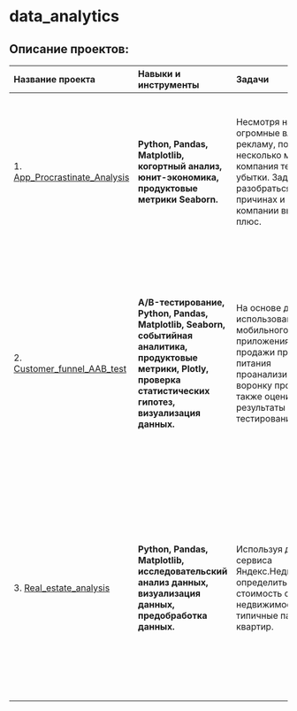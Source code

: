 # data_analytics

## Описание проектов: 

| Название проекта                                 | Навыки и инструменты | Задачи                        |   Описание                                    | 
| :------------------------------------------------| :------------------- |:------------------------------|:----------------------------------------------|
| 1. [App_Procrastinate_Analysis](https://github.com/Motosha77/data_analytics/tree/main/Application_Procrastinate_Analysis) | **Python, Pandas, Matplotlib, когортный анализ, юнит-экономика, продуктовые метрики Seaborn.** | Несмотря на огромные вложения в рекламу, последние несколько месяцев компания терпит убытки. Задача — разобраться в причинах и помочь компании выйти в плюс. | Проведен анализ данных приложения ProcrastinatePRO+. Рассчитаны различные метрики, использован когортный анализ: LTV, CAC, Retention rate, DAU, WAU, MAU и т.д. Использованы функции расчёта метрик. Сделаны выводы по полученным данным. |
| 2. [Customer_funnel_AAB_test](https://github.com/Motosha77/data_analytics/tree/main/Customer_bahaviour_AAB_testing) | **A/B-тестирование, Python, Pandas, Matplotlib, Seaborn, событийная аналитика, продуктовые метрики, Plotly, проверка статистических гипотез, визуализация данных.** | На основе данных использования мобильного приложения для продажи продуктов питания проанализировать воронку продаж, а также оценить результаты A/A/B-тестирования. | Построена воронка продаж, исследован путь пользователей до покупки. Я проанализировал результаты A/B-теста введения новых шрифтов. Сравнил 2 контрольных группы между собой, убедился в правильном разделении трафика, а затем сравнил с тестовой группой. Выявлено, что новый шрифт значительно не повлияет на поведение пользователей. |
| 3. [Real_estate_analysis](https://github.com/Motosha77/data_analytics/tree/main/Real_estate_analysis) | **Python, Pandas, Matplotlib, исследовательский анализ данных, визуализация данных, предобработка данных.** | Используя данные сервиса Яндекс.Недвижимость, определить рыночную стоимость объектов недвижимости и типичные параметры квартир. | На основе данных сервиса Яндекс.Недвижимость определена рыночная стоимость объектов недвижимости разного типа, типичные параметры квартир, в зависимости от удаленности от центра. Проведена предобработка данных. Добавлены новые данные. Построены гистограммы, боксплоты, диаграммы рассеивания. |
